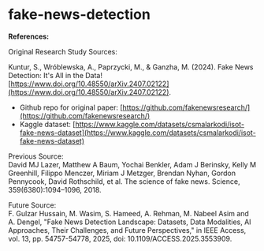 # fake-news-detection


**References:**

Original Research Study Sources:

Kuntur, S., Wróblewska, A., Paprzycki, M., & Ganzha, M. (2024). Fake News Detection: It's All in the Data! [https://www.doi.org/10.48550/arXiv.2407.02122](https://www.doi.org/10.48550/arXiv.2407.02122).
- Github repo for original paper: [https://github.com/fakenewsresearch/](https://github.com/fakenewsresearch/)
- Kaggle dataset: [https://www.kaggle.com/datasets/csmalarkodi/isot-fake-news-dataset](https://www.kaggle.com/datasets/csmalarkodi/isot-fake-news-dataset)


Previous Source:<br/>
David MJ Lazer, Matthew A Baum, Yochai Benkler, Adam J Berinsky, Kelly M Greenhill, Filippo
Menczer, Miriam J Metzger, Brendan Nyhan, Gordon Pennycook, David Rothschild, et al. The science
of fake news. Science, 359(6380):1094–1096, 2018.

Future Source:<br/>
F. Gulzar Hussain, M. Wasim, S. Hameed, A. Rehman, M. Nabeel Asim and A. Dengel, "Fake News Detection Landscape: Datasets, Data Modalities, AI Approaches, Their Challenges, and Future Perspectives," in IEEE Access, vol. 13, pp. 54757-54778, 2025, doi: 10.1109/ACCESS.2025.3553909.
